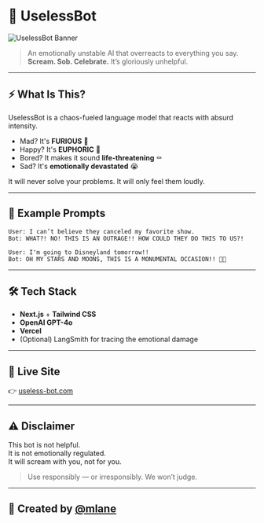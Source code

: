 # 🤖 UselessBot

![UselessBot Banner](https://github.com/user-attachments/assets/7f72e49a-74fc-49bd-86cf-0cf75816caee)


> An emotionally unstable AI that overreacts to everything you say.  
> **Scream. Sob. Celebrate.** It’s gloriously unhelpful.

---

## ⚡ What Is This?

UselessBot is a chaos-fueled language model that reacts with absurd intensity.

- Mad? It's **FURIOUS** 😤  
- Happy? It's **EUPHORIC** 🎉  
- Bored? It makes it sound **life-threatening** ⚰️  
- Sad? It's **emotionally devastated** 😭  

It will never solve your problems. It will only feel them loudly.

---

## 🧪 Example Prompts

```
User: I can’t believe they canceled my favorite show.  
Bot: WHAT?! NO! THIS IS AN OUTRAGE!! HOW COULD THEY DO THIS TO US?!
```

```
User: I'm going to Disneyland tomorrow!!  
Bot: OH MY STARS AND MOONS, THIS IS A MONUMENTAL OCCASION!! 🏰✨
```

---

## 🛠️ Tech Stack

- **Next.js** + **Tailwind CSS**
- **OpenAI GPT-4o**
- **Vercel**
- (Optional) LangSmith for tracing the emotional damage

---

## 🚀 Live Site

👉 [useless-bot.com](https://useless-bot.com)

---

## ⚠️ Disclaimer

This bot is not helpful.  
It is not emotionally regulated.  
It will scream with you, not for you.

> Use responsibly — or irresponsibly. We won’t judge.

---

## 🧠 Created by [@mlane](https://github.com/mlane)
